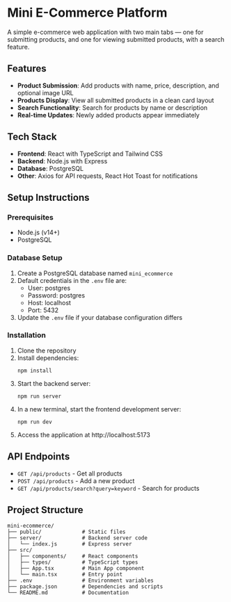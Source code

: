 # Mini E-Commerce Platform

A simple e-commerce web application with two main tabs — one for submitting products, and one for viewing submitted products, with a search feature.

## Features

- **Product Submission**: Add products with name, price, description, and optional image URL
- **Products Display**: View all submitted products in a clean card layout
- **Search Functionality**: Search for products by name or description
- **Real-time Updates**: Newly added products appear immediately

## Tech Stack

- **Frontend**: React with TypeScript and Tailwind CSS
- **Backend**: Node.js with Express
- **Database**: PostgreSQL
- **Other**: Axios for API requests, React Hot Toast for notifications

## Setup Instructions

### Prerequisites

- Node.js (v14+)
- PostgreSQL

### Database Setup

1. Create a PostgreSQL database named `mini_ecommerce`
2. Default credentials in the `.env` file are:
   - User: postgres
   - Password: postgres
   - Host: localhost
   - Port: 5432
3. Update the `.env` file if your database configuration differs

### Installation

1. Clone the repository
2. Install dependencies:
   ```
   npm install
   ```
3. Start the backend server:
   ```
   npm run server
   ```
4. In a new terminal, start the frontend development server:
   ```
   npm run dev
   ```
5. Access the application at http://localhost:5173

## API Endpoints

- `GET /api/products` - Get all products
- `POST /api/products` - Add a new product
- `GET /api/products/search?query=keyword` - Search for products

## Project Structure

```
mini-ecommerce/
├── public/             # Static files
├── server/             # Backend server code
│   └── index.js        # Express server
├── src/
│   ├── components/     # React components
│   ├── types/          # TypeScript types
│   ├── App.tsx         # Main App component
│   └── main.tsx        # Entry point
├── .env                # Environment variables
├── package.json        # Dependencies and scripts
└── README.md           # Documentation
```